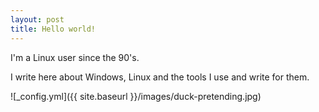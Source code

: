 ```yaml
---
layout: post
title: Hello world!
---
```


I'm a Linux user since the 90's.

I write here about Windows, Linux and the tools I use and write for them.

![_config.yml]({{ site.baseurl }}/images/duck-pretending.jpg)
